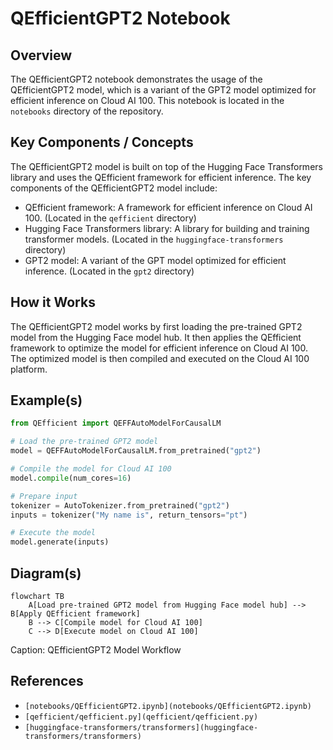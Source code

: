 # QEfficientGPT2 Notebook
## Overview
The QEfficientGPT2 notebook demonstrates the usage of the QEfficientGPT2 model, which is a variant of the GPT2 model optimized for efficient inference on Cloud AI 100. This notebook is located in the `notebooks` directory of the repository.

## Key Components / Concepts
The QEfficientGPT2 model is built on top of the Hugging Face Transformers library and uses the QEfficient framework for efficient inference. The key components of the QEfficientGPT2 model include:

*   QEfficient framework: A framework for efficient inference on Cloud AI 100. (Located in the `qefficient` directory)
*   Hugging Face Transformers library: A library for building and training transformer models. (Located in the `huggingface-transformers` directory)
*   GPT2 model: A variant of the GPT model optimized for efficient inference. (Located in the `gpt2` directory)

## How it Works
The QEfficientGPT2 model works by first loading the pre-trained GPT2 model from the Hugging Face model hub. It then applies the QEfficient framework to optimize the model for efficient inference on Cloud AI 100. The optimized model is then compiled and executed on the Cloud AI 100 platform.

## Example(s)
```python
from QEfficient import QEFFAutoModelForCausalLM

# Load the pre-trained GPT2 model
model = QEFFAutoModelForCausalLM.from_pretrained("gpt2")

# Compile the model for Cloud AI 100
model.compile(num_cores=16)

# Prepare input
tokenizer = AutoTokenizer.from_pretrained("gpt2")
inputs = tokenizer("My name is", return_tensors="pt")

# Execute the model
model.generate(inputs)
```

## Diagram(s)
```mermaid
flowchart TB
    A[Load pre-trained GPT2 model from Hugging Face model hub] --> B[Apply QEfficient framework]
    B --> C[Compile model for Cloud AI 100]
    C --> D[Execute model on Cloud AI 100]
```
Caption: QEfficientGPT2 Model Workflow

## References
*   `[notebooks/QEfficientGPT2.ipynb](notebooks/QEfficientGPT2.ipynb)`
*   `[qefficient/qefficient.py](qefficient/qefficient.py)`
*   `[huggingface-transformers/transformers](huggingface-transformers/transformers)`